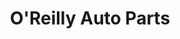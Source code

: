 ---
title: "O'Reilly Auto Parts"
url: /phoenix/oreilly-auto-parts-west-baseline-road-2/
shop: car parts
---